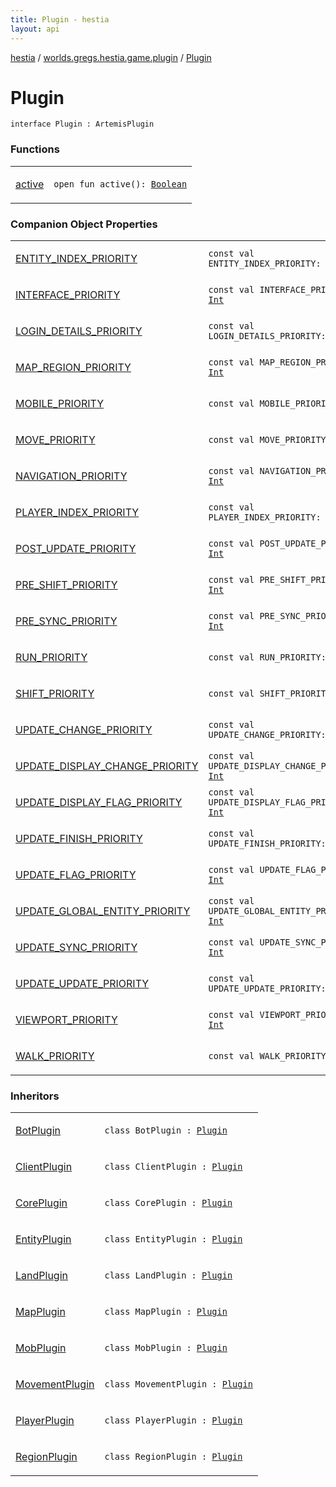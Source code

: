 ```yaml
---
title: Plugin - hestia
layout: api
---
```


<div class='api-docs-breadcrumbs'><a href="../../index.html">hestia</a> / <a href="../index.html">worlds.gregs.hestia.game.plugin</a> / <a href="./index.html">Plugin</a></div>

# Plugin

<div class="signature"><code><span class="keyword">interface </span><span class="identifier">Plugin</span>&nbsp;<span class="symbol">:</span>&nbsp;<span class="identifier">ArtemisPlugin</span></code></div>

### Functions

<table class="api-docs-table">
<tbody>
<tr>
<td markdown="1">

<a href="active.html">active</a>


</td>
<td markdown="1">
<div class="signature"><code><span class="keyword">open</span> <span class="keyword">fun </span><span class="identifier">active</span><span class="symbol">(</span><span class="symbol">)</span><span class="symbol">: </span><a href="https://kotlinlang.org/api/latest/jvm/stdlib/kotlin/-boolean/index.html"><span class="identifier">Boolean</span></a></code></div>

</td>
</tr>
</tbody>
</table>

### Companion Object Properties

<table class="api-docs-table">
<tbody>
<tr>
<td markdown="1">

<a href="-e-n-t-i-t-y_-i-n-d-e-x_-p-r-i-o-r-i-t-y.html">ENTITY_INDEX_PRIORITY</a>


</td>
<td markdown="1">
<div class="signature"><code><span class="keyword">const</span> <span class="keyword">val </span><span class="identifier">ENTITY_INDEX_PRIORITY</span><span class="symbol">: </span><a href="https://kotlinlang.org/api/latest/jvm/stdlib/kotlin/-int/index.html"><span class="identifier">Int</span></a></code></div>

</td>
</tr>
<tr>
<td markdown="1">

<a href="-i-n-t-e-r-f-a-c-e_-p-r-i-o-r-i-t-y.html">INTERFACE_PRIORITY</a>


</td>
<td markdown="1">
<div class="signature"><code><span class="keyword">const</span> <span class="keyword">val </span><span class="identifier">INTERFACE_PRIORITY</span><span class="symbol">: </span><a href="https://kotlinlang.org/api/latest/jvm/stdlib/kotlin/-int/index.html"><span class="identifier">Int</span></a></code></div>

</td>
</tr>
<tr>
<td markdown="1">

<a href="-l-o-g-i-n_-d-e-t-a-i-l-s_-p-r-i-o-r-i-t-y.html">LOGIN_DETAILS_PRIORITY</a>


</td>
<td markdown="1">
<div class="signature"><code><span class="keyword">const</span> <span class="keyword">val </span><span class="identifier">LOGIN_DETAILS_PRIORITY</span><span class="symbol">: </span><a href="https://kotlinlang.org/api/latest/jvm/stdlib/kotlin/-int/index.html"><span class="identifier">Int</span></a></code></div>

</td>
</tr>
<tr>
<td markdown="1">

<a href="-m-a-p_-r-e-g-i-o-n_-p-r-i-o-r-i-t-y.html">MAP_REGION_PRIORITY</a>


</td>
<td markdown="1">
<div class="signature"><code><span class="keyword">const</span> <span class="keyword">val </span><span class="identifier">MAP_REGION_PRIORITY</span><span class="symbol">: </span><a href="https://kotlinlang.org/api/latest/jvm/stdlib/kotlin/-int/index.html"><span class="identifier">Int</span></a></code></div>

</td>
</tr>
<tr>
<td markdown="1">

<a href="-m-o-b-i-l-e_-p-r-i-o-r-i-t-y.html">MOBILE_PRIORITY</a>


</td>
<td markdown="1">
<div class="signature"><code><span class="keyword">const</span> <span class="keyword">val </span><span class="identifier">MOBILE_PRIORITY</span><span class="symbol">: </span><a href="https://kotlinlang.org/api/latest/jvm/stdlib/kotlin/-int/index.html"><span class="identifier">Int</span></a></code></div>

</td>
</tr>
<tr>
<td markdown="1">

<a href="-m-o-v-e_-p-r-i-o-r-i-t-y.html">MOVE_PRIORITY</a>


</td>
<td markdown="1">
<div class="signature"><code><span class="keyword">const</span> <span class="keyword">val </span><span class="identifier">MOVE_PRIORITY</span><span class="symbol">: </span><a href="https://kotlinlang.org/api/latest/jvm/stdlib/kotlin/-int/index.html"><span class="identifier">Int</span></a></code></div>

</td>
</tr>
<tr>
<td markdown="1">

<a href="-n-a-v-i-g-a-t-i-o-n_-p-r-i-o-r-i-t-y.html">NAVIGATION_PRIORITY</a>


</td>
<td markdown="1">
<div class="signature"><code><span class="keyword">const</span> <span class="keyword">val </span><span class="identifier">NAVIGATION_PRIORITY</span><span class="symbol">: </span><a href="https://kotlinlang.org/api/latest/jvm/stdlib/kotlin/-int/index.html"><span class="identifier">Int</span></a></code></div>

</td>
</tr>
<tr>
<td markdown="1">

<a href="-p-l-a-y-e-r_-i-n-d-e-x_-p-r-i-o-r-i-t-y.html">PLAYER_INDEX_PRIORITY</a>


</td>
<td markdown="1">
<div class="signature"><code><span class="keyword">const</span> <span class="keyword">val </span><span class="identifier">PLAYER_INDEX_PRIORITY</span><span class="symbol">: </span><a href="https://kotlinlang.org/api/latest/jvm/stdlib/kotlin/-int/index.html"><span class="identifier">Int</span></a></code></div>

</td>
</tr>
<tr>
<td markdown="1">

<a href="-p-o-s-t_-u-p-d-a-t-e_-p-r-i-o-r-i-t-y.html">POST_UPDATE_PRIORITY</a>


</td>
<td markdown="1">
<div class="signature"><code><span class="keyword">const</span> <span class="keyword">val </span><span class="identifier">POST_UPDATE_PRIORITY</span><span class="symbol">: </span><a href="https://kotlinlang.org/api/latest/jvm/stdlib/kotlin/-int/index.html"><span class="identifier">Int</span></a></code></div>

</td>
</tr>
<tr>
<td markdown="1">

<a href="-p-r-e_-s-h-i-f-t_-p-r-i-o-r-i-t-y.html">PRE_SHIFT_PRIORITY</a>


</td>
<td markdown="1">
<div class="signature"><code><span class="keyword">const</span> <span class="keyword">val </span><span class="identifier">PRE_SHIFT_PRIORITY</span><span class="symbol">: </span><a href="https://kotlinlang.org/api/latest/jvm/stdlib/kotlin/-int/index.html"><span class="identifier">Int</span></a></code></div>

</td>
</tr>
<tr>
<td markdown="1">

<a href="-p-r-e_-s-y-n-c_-p-r-i-o-r-i-t-y.html">PRE_SYNC_PRIORITY</a>


</td>
<td markdown="1">
<div class="signature"><code><span class="keyword">const</span> <span class="keyword">val </span><span class="identifier">PRE_SYNC_PRIORITY</span><span class="symbol">: </span><a href="https://kotlinlang.org/api/latest/jvm/stdlib/kotlin/-int/index.html"><span class="identifier">Int</span></a></code></div>

</td>
</tr>
<tr>
<td markdown="1">

<a href="-r-u-n_-p-r-i-o-r-i-t-y.html">RUN_PRIORITY</a>


</td>
<td markdown="1">
<div class="signature"><code><span class="keyword">const</span> <span class="keyword">val </span><span class="identifier">RUN_PRIORITY</span><span class="symbol">: </span><a href="https://kotlinlang.org/api/latest/jvm/stdlib/kotlin/-int/index.html"><span class="identifier">Int</span></a></code></div>

</td>
</tr>
<tr>
<td markdown="1">

<a href="-s-h-i-f-t_-p-r-i-o-r-i-t-y.html">SHIFT_PRIORITY</a>


</td>
<td markdown="1">
<div class="signature"><code><span class="keyword">const</span> <span class="keyword">val </span><span class="identifier">SHIFT_PRIORITY</span><span class="symbol">: </span><a href="https://kotlinlang.org/api/latest/jvm/stdlib/kotlin/-int/index.html"><span class="identifier">Int</span></a></code></div>

</td>
</tr>
<tr>
<td markdown="1">

<a href="-u-p-d-a-t-e_-c-h-a-n-g-e_-p-r-i-o-r-i-t-y.html">UPDATE_CHANGE_PRIORITY</a>


</td>
<td markdown="1">
<div class="signature"><code><span class="keyword">const</span> <span class="keyword">val </span><span class="identifier">UPDATE_CHANGE_PRIORITY</span><span class="symbol">: </span><a href="https://kotlinlang.org/api/latest/jvm/stdlib/kotlin/-int/index.html"><span class="identifier">Int</span></a></code></div>

</td>
</tr>
<tr>
<td markdown="1">

<a href="-u-p-d-a-t-e_-d-i-s-p-l-a-y_-c-h-a-n-g-e_-p-r-i-o-r-i-t-y.html">UPDATE_DISPLAY_CHANGE_PRIORITY</a>


</td>
<td markdown="1">
<div class="signature"><code><span class="keyword">const</span> <span class="keyword">val </span><span class="identifier">UPDATE_DISPLAY_CHANGE_PRIORITY</span><span class="symbol">: </span><a href="https://kotlinlang.org/api/latest/jvm/stdlib/kotlin/-int/index.html"><span class="identifier">Int</span></a></code></div>

</td>
</tr>
<tr>
<td markdown="1">

<a href="-u-p-d-a-t-e_-d-i-s-p-l-a-y_-f-l-a-g_-p-r-i-o-r-i-t-y.html">UPDATE_DISPLAY_FLAG_PRIORITY</a>


</td>
<td markdown="1">
<div class="signature"><code><span class="keyword">const</span> <span class="keyword">val </span><span class="identifier">UPDATE_DISPLAY_FLAG_PRIORITY</span><span class="symbol">: </span><a href="https://kotlinlang.org/api/latest/jvm/stdlib/kotlin/-int/index.html"><span class="identifier">Int</span></a></code></div>

</td>
</tr>
<tr>
<td markdown="1">

<a href="-u-p-d-a-t-e_-f-i-n-i-s-h_-p-r-i-o-r-i-t-y.html">UPDATE_FINISH_PRIORITY</a>


</td>
<td markdown="1">
<div class="signature"><code><span class="keyword">const</span> <span class="keyword">val </span><span class="identifier">UPDATE_FINISH_PRIORITY</span><span class="symbol">: </span><a href="https://kotlinlang.org/api/latest/jvm/stdlib/kotlin/-int/index.html"><span class="identifier">Int</span></a></code></div>

</td>
</tr>
<tr>
<td markdown="1">

<a href="-u-p-d-a-t-e_-f-l-a-g_-p-r-i-o-r-i-t-y.html">UPDATE_FLAG_PRIORITY</a>


</td>
<td markdown="1">
<div class="signature"><code><span class="keyword">const</span> <span class="keyword">val </span><span class="identifier">UPDATE_FLAG_PRIORITY</span><span class="symbol">: </span><a href="https://kotlinlang.org/api/latest/jvm/stdlib/kotlin/-int/index.html"><span class="identifier">Int</span></a></code></div>

</td>
</tr>
<tr>
<td markdown="1">

<a href="-u-p-d-a-t-e_-g-l-o-b-a-l_-e-n-t-i-t-y_-p-r-i-o-r-i-t-y.html">UPDATE_GLOBAL_ENTITY_PRIORITY</a>


</td>
<td markdown="1">
<div class="signature"><code><span class="keyword">const</span> <span class="keyword">val </span><span class="identifier">UPDATE_GLOBAL_ENTITY_PRIORITY</span><span class="symbol">: </span><a href="https://kotlinlang.org/api/latest/jvm/stdlib/kotlin/-int/index.html"><span class="identifier">Int</span></a></code></div>

</td>
</tr>
<tr>
<td markdown="1">

<a href="-u-p-d-a-t-e_-s-y-n-c_-p-r-i-o-r-i-t-y.html">UPDATE_SYNC_PRIORITY</a>


</td>
<td markdown="1">
<div class="signature"><code><span class="keyword">const</span> <span class="keyword">val </span><span class="identifier">UPDATE_SYNC_PRIORITY</span><span class="symbol">: </span><a href="https://kotlinlang.org/api/latest/jvm/stdlib/kotlin/-int/index.html"><span class="identifier">Int</span></a></code></div>

</td>
</tr>
<tr>
<td markdown="1">

<a href="-u-p-d-a-t-e_-u-p-d-a-t-e_-p-r-i-o-r-i-t-y.html">UPDATE_UPDATE_PRIORITY</a>


</td>
<td markdown="1">
<div class="signature"><code><span class="keyword">const</span> <span class="keyword">val </span><span class="identifier">UPDATE_UPDATE_PRIORITY</span><span class="symbol">: </span><a href="https://kotlinlang.org/api/latest/jvm/stdlib/kotlin/-int/index.html"><span class="identifier">Int</span></a></code></div>

</td>
</tr>
<tr>
<td markdown="1">

<a href="-v-i-e-w-p-o-r-t_-p-r-i-o-r-i-t-y.html">VIEWPORT_PRIORITY</a>


</td>
<td markdown="1">
<div class="signature"><code><span class="keyword">const</span> <span class="keyword">val </span><span class="identifier">VIEWPORT_PRIORITY</span><span class="symbol">: </span><a href="https://kotlinlang.org/api/latest/jvm/stdlib/kotlin/-int/index.html"><span class="identifier">Int</span></a></code></div>

</td>
</tr>
<tr>
<td markdown="1">

<a href="-w-a-l-k_-p-r-i-o-r-i-t-y.html">WALK_PRIORITY</a>


</td>
<td markdown="1">
<div class="signature"><code><span class="keyword">const</span> <span class="keyword">val </span><span class="identifier">WALK_PRIORITY</span><span class="symbol">: </span><a href="https://kotlinlang.org/api/latest/jvm/stdlib/kotlin/-int/index.html"><span class="identifier">Int</span></a></code></div>

</td>
</tr>
</tbody>
</table>

### Inheritors

<table class="api-docs-table">
<tbody>
<tr>
<td markdown="1">

<a href="../../worlds.gregs.hestia.game.plugins/-bot-plugin/index.html">BotPlugin</a>


</td>
<td markdown="1">
<div class="signature"><code><span class="keyword">class </span><span class="identifier">BotPlugin</span>&nbsp;<span class="symbol">:</span>&nbsp;<a href="./index.html"><span class="identifier">Plugin</span></a></code></div>

</td>
</tr>
<tr>
<td markdown="1">

<a href="../../worlds.gregs.hestia.game.plugins/-client-plugin/index.html">ClientPlugin</a>


</td>
<td markdown="1">
<div class="signature"><code><span class="keyword">class </span><span class="identifier">ClientPlugin</span>&nbsp;<span class="symbol">:</span>&nbsp;<a href="./index.html"><span class="identifier">Plugin</span></a></code></div>

</td>
</tr>
<tr>
<td markdown="1">

<a href="../../worlds.gregs.hestia.game.plugins/-core-plugin/index.html">CorePlugin</a>


</td>
<td markdown="1">
<div class="signature"><code><span class="keyword">class </span><span class="identifier">CorePlugin</span>&nbsp;<span class="symbol">:</span>&nbsp;<a href="./index.html"><span class="identifier">Plugin</span></a></code></div>

</td>
</tr>
<tr>
<td markdown="1">

<a href="../../worlds.gregs.hestia.game.plugins/-entity-plugin/index.html">EntityPlugin</a>


</td>
<td markdown="1">
<div class="signature"><code><span class="keyword">class </span><span class="identifier">EntityPlugin</span>&nbsp;<span class="symbol">:</span>&nbsp;<a href="./index.html"><span class="identifier">Plugin</span></a></code></div>

</td>
</tr>
<tr>
<td markdown="1">

<a href="../../worlds.gregs.hestia.game.plugins/-land-plugin/index.html">LandPlugin</a>


</td>
<td markdown="1">
<div class="signature"><code><span class="keyword">class </span><span class="identifier">LandPlugin</span>&nbsp;<span class="symbol">:</span>&nbsp;<a href="./index.html"><span class="identifier">Plugin</span></a></code></div>

</td>
</tr>
<tr>
<td markdown="1">

<a href="../../worlds.gregs.hestia.game.plugins/-map-plugin/index.html">MapPlugin</a>


</td>
<td markdown="1">
<div class="signature"><code><span class="keyword">class </span><span class="identifier">MapPlugin</span>&nbsp;<span class="symbol">:</span>&nbsp;<a href="./index.html"><span class="identifier">Plugin</span></a></code></div>

</td>
</tr>
<tr>
<td markdown="1">

<a href="../../worlds.gregs.hestia.game.plugins/-mob-plugin/index.html">MobPlugin</a>


</td>
<td markdown="1">
<div class="signature"><code><span class="keyword">class </span><span class="identifier">MobPlugin</span>&nbsp;<span class="symbol">:</span>&nbsp;<a href="./index.html"><span class="identifier">Plugin</span></a></code></div>

</td>
</tr>
<tr>
<td markdown="1">

<a href="../../worlds.gregs.hestia.game.plugins/-movement-plugin/index.html">MovementPlugin</a>


</td>
<td markdown="1">
<div class="signature"><code><span class="keyword">class </span><span class="identifier">MovementPlugin</span>&nbsp;<span class="symbol">:</span>&nbsp;<a href="./index.html"><span class="identifier">Plugin</span></a></code></div>

</td>
</tr>
<tr>
<td markdown="1">

<a href="../../worlds.gregs.hestia.game.plugins/-player-plugin/index.html">PlayerPlugin</a>


</td>
<td markdown="1">
<div class="signature"><code><span class="keyword">class </span><span class="identifier">PlayerPlugin</span>&nbsp;<span class="symbol">:</span>&nbsp;<a href="./index.html"><span class="identifier">Plugin</span></a></code></div>

</td>
</tr>
<tr>
<td markdown="1">

<a href="../../worlds.gregs.hestia.game.plugins/-region-plugin/index.html">RegionPlugin</a>


</td>
<td markdown="1">
<div class="signature"><code><span class="keyword">class </span><span class="identifier">RegionPlugin</span>&nbsp;<span class="symbol">:</span>&nbsp;<a href="./index.html"><span class="identifier">Plugin</span></a></code></div>

</td>
</tr>
</tbody>
</table>
